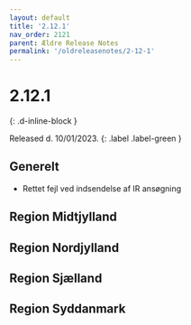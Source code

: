 ```yaml
---
layout: default
title: '2.12.1'
nav_order: 2121
parent: Ældre Release Notes
permalink: '/oldreleasenotes/2-12-1'
---
```


# 2.12.1
{: .d-inline-block }

Released d. 10/01/2023.
{: .label .label-green }

## Generelt
- Rettet fejl ved indsendelse af IR ansøgning

## Region Midtjylland

## Region Nordjylland

## Region Sjælland

## Region Syddanmark
